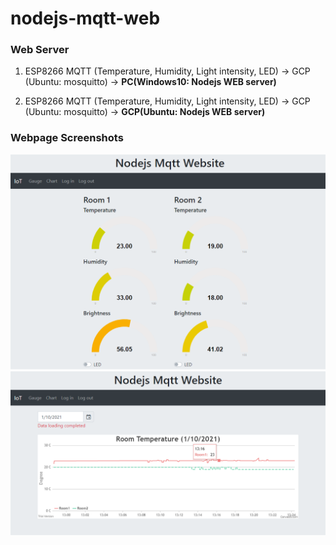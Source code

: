 # nodejs-mqtt-web
### Web Server
1. ESP8266 MQTT (Temperature, Humidity, Light intensity, LED) -> GCP (Ubuntu: mosquitto) -> <b>PC(Windows10: Nodejs WEB server)</b>

2. ESP8266 MQTT (Temperature, Humidity, Light intensity, LED) -> GCP (Ubuntu: mosquitto) -> <b>GCP(Ubuntu: Nodejs WEB server)</b>

### Webpage Screenshots
<p align="center">
  <img src="https://github.com/hyp0126/nodejs-mqtt-web/blob/master/Guage.png?raw=true" width="700" />
  <img src="https://github.com/hyp0126/nodejs-mqtt-web/blob/master/Chart.png?raw=true" width="700" />
</p>
